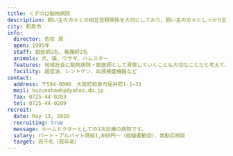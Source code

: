 ```yaml
---
title: くずのは動物病院
description: 飼い主の方々との相互信頼関係を大切にしており、飼い主の方々としっかり話し合いながら、きめ細かい治療を行っていきたいと考えています。
city: 和泉市
info:
  director: 佐伯 潤
  open: 1995年
  staff: 獣医師2名、看護師2名
  animals: 犬、猫、ウサギ、ハムスター
  features: 地域社会に動物病院・獣医師として貢献していくことも大切なことだと考えており、様々な取り組みを行っています。
  facility: 超音波、レントゲン、血液検査機器など
contact:
  address: 〒594-0006　大阪府和泉市尾井町1-1−31
  mail: kuzunohaahp@yahoo.do.jp
  fax: 0725-44-0283
  tel: 0725-44-0209
recruit:
  date: May 13, 2020
  recruiting: true
  message: ホームドクターとしての1次診療の病院です。
  salary: パート・アルバイト時給1,800円～（経験者歓迎）、常勤応相談
  target: 若干名（既卒者）
---
```

